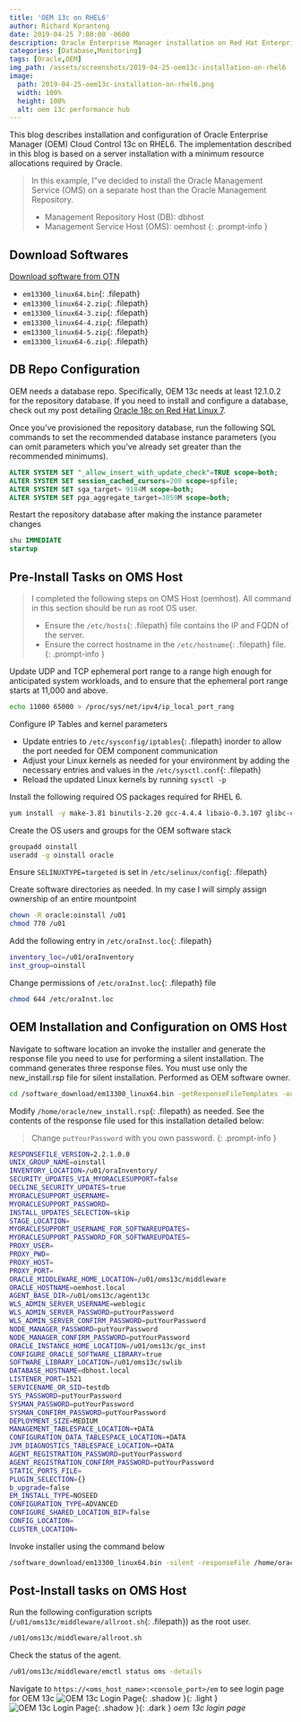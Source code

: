 ```yaml
---
title: 'OEM 13c on RHEL6'
author: Richard Koranteng
date: 2019-04-25 7:00:00 -0600
description: Oracle Enterprise Manager installation on Red Hat Enterprise Linux 6
categories: [Database,Monitoring]
tags: [Oracle,OEM]
img_path: /assets/screenshots/2019-04-25-oem13c-installation-on-rhel6
image:
  path: 2019-04-25-oem13c-installation-on-rhel6.png
  width: 100%
  height: 100%
  alt: oem 13c performance hub
---
```


This blog describes installation and configuration of Oracle Enterprise Manager (OEM) Cloud Control 13c on RHEL6. The implementation described in this blog is based on a server installation with a minimum resource allocations required by Oracle.

> In this example, I”ve decided to install the Oracle Management Service (OMS) on a separate host than the Oracle Management Repository.
> * Management Repository Host (DB): dbhost
> * Management Service Host (OMS): oemhost
{: .prompt-info }

## Download Softwares
[Download software from OTN](https://www.oracle.com/technetwork/oem/grid-control/downloads/oem-linux64-4956012.html)
* `em13300_linux64.bin`{: .filepath}
* `em13300_linux64-2.zip`{: .filepath}
* `em13300_linux64-3.zip`{: .filepath}
* `em13300_linux64-4.zip`{: .filepath}
* `em13300_linux64-5.zip`{: .filepath}
* `em13300_linux64-6.zip`{: .filepath}

## DB Repo Configuration
OEM needs a database repo. Specifically, OEM 13c needs at least 12.1.0.2 for the repository database. If you need to install and configure a database, check out  my post detailing [Oracle 18c on Red Hat Linux 7](https://rkkoranteng.github.io/richardkoranteng.github.io/posts/oracle-rdbms-18c-silent-installation-on-rhel-7).

Once you’ve provisioned the repository database, run the following SQL commands to set the recommended database instance parameters (you can omit parameters which you’ve already set greater than the recommended minimums).
```sql
ALTER SYSTEM SET "_allow_insert_with_update_check"=TRUE scope=both;
ALTER SYSTEM SET session_cached_cursors=200 scope=spfile;
ALTER SYSTEM SET sga_target= 9184M scope=both;
ALTER SYSTEM SET pga_aggregate_target=3059M scope=both;
```

Restart the repository database after making the instance parameter changes
```sql
shu IMMEDIATE
startup
```

## Pre-Install Tasks on OMS Host
> I completed the following steps on OMS Host (oemhost). All command in this section should be run as root OS user.
> * Ensure the `/etc/hosts`{: .filepath} file contains the IP and FQDN of the server.
> * Ensure the correct hostname in the `/etc/hostname`{: .filepath} file.
{: .prompt-info }

Update UDP and TCP ephemeral port range to a range high enough for anticipated system workloads, and to ensure that the ephemeral port range starts at 11,000 and above.
```bash
echo 11000 65000 > /proc/sys/net/ipv4/ip_local_port_rang
```

Configure IP Tables and kernel parameters
* Update entries to `/etc/sysconfig/iptables`{: .filepath} inorder to allow the port needed for OEM component communication
* Adjust your Linux kernels as needed for your environment by adding the necessary entries and values in the `/etc/sysctl.conf`{: .filepath}
* Reload the updated Linux kernels by running `sysctl -p`

Install the following required OS packages required for RHEL 6.
```bash
yum install -y make-3.81 binutils-2.20 gcc-4.4.4 libaio-0.3.107 glibc-common-2.12-1 libstdc++-4.4.4 libXtst-1.0.99.x86_64 sysstat-9.0.4 glibc-devel-2.12-1.7.i686 glibc-devel-2.12-1.7.x86_64
```

Create the OS users and groups for the OEM software stack
```bash
groupadd oinstall
useradd -g oinstall oracle
```

Ensure `SELINUXTYPE=targeted` is set in `/etc/selinux/config`{: .filepath}

Create software directories as needed. In my case I will simply assign ownership of an entire mountpoint
```bash
chown -R oracle:oinstall /u01
chmod 770 /u01
```

Add the following entry in `/etc/oraInst.loc`{: .filepath}
```bash
inventory_loc=/u01/oraInventory
inst_group=oinstall
```

Change permissions of `/etc/oraInst.loc`{: .filepath} file
```bash
chmod 644 /etc/oraInst.loc
```

## OEM Installation and Configuration on OMS Host
Navigate to software location an invoke the installer and generate the response file you need to use for performing a silent installation. The command generates three response files. You must use only the new_install.rsp file for silent installation. Performed as OEM software owner.
```bash
cd /software_download/em13300_linux64.bin -getResponseFileTemplates -outputLoc /home/oracle/
```

Modify `/home/oracle/new_install.rsp`{: .filepath} as needed. See the contents of the response file used for this installation detailed below:
> Change `putYourPassword` with you own password.
{: .prompt-info }
```bash
RESPONSEFILE_VERSION=2.2.1.0.0 
UNIX_GROUP_NAME=oinstall 
INVENTORY_LOCATION=/u01/oraInventory/ 
SECURITY_UPDATES_VIA_MYORACLESUPPORT=false 
DECLINE_SECURITY_UPDATES=true 
MYORACLESUPPORT_USERNAME= 
MYORACLESUPPORT_PASSWORD= 
INSTALL_UPDATES_SELECTION=skip 
STAGE_LOCATION= 
MYORACLESUPPORT_USERNAME_FOR_SOFTWAREUPDATES= 
MYORACLESUPPORT_PASSWORD_FOR_SOFTWAREUPDATES= 
PROXY_USER= 
PROXY_PWD= 
PROXY_HOST= 
PROXY_PORT= 
ORACLE_MIDDLEWARE_HOME_LOCATION=/u01/oms13c/middleware 
ORACLE_HOSTNAME=oemhost.local 
AGENT_BASE_DIR=/u01/oms13c/agent13c 
WLS_ADMIN_SERVER_USERNAME=weblogic 
WLS_ADMIN_SERVER_PASSWORD=putYourPassword 
WLS_ADMIN_SERVER_CONFIRM_PASSWORD=putYourPassword 
NODE_MANAGER_PASSWORD=putYourPassword 
NODE_MANAGER_CONFIRM_PASSWORD=putYourPassword 
ORACLE_INSTANCE_HOME_LOCATION=/u01/oms13c/gc_inst 
CONFIGURE_ORACLE_SOFTWARE_LIBRARY=true 
SOFTWARE_LIBRARY_LOCATION=/u01/oms13c/swlib 
DATABASE_HOSTNAME=dbhost.local 
LISTENER_PORT=1521 
SERVICENAME_OR_SID=testdb 
SYS_PASSWORD=putYourPassword 
SYSMAN_PASSWORD=putYourPassword 
SYSMAN_CONFIRM_PASSWORD=putYourPassword 
DEPLOYMENT_SIZE=MEDIUM 
MANAGEMENT_TABLESPACE_LOCATION=+DATA 
CONFIGURATION_DATA_TABLESPACE_LOCATION=+DATA 
JVM_DIAGNOSTICS_TABLESPACE_LOCATION=+DATA 
AGENT_REGISTRATION_PASSWORD=putYourPassword 
AGENT_REGISTRATION_CONFIRM_PASSWORD=putYourPassword 
STATIC_PORTS_FILE= 
PLUGIN_SELECTION={} 
b_upgrade=false 
EM_INSTALL_TYPE=NOSEED 
CONFIGURATION_TYPE=ADVANCED 
CONFIGURE_SHARED_LOCATION_BIP=false 
CONFIG_LOCATION= 
CLUSTER_LOCATION=
```

Invoke installer using the command below
```bash
/software_download/em13300_linux64.bin -silent -responseFile /home/oracle/new_install.rsp -invPtrLoc /etc/oraInst.loc
```

## Post-Install tasks on OMS Host
Run the following configuration scripts (`/u01/oms13c/middleware/allroot.sh`{: .filepath}) as the root user.
```bash
/u01/oms13c/middleware/allroot.sh
```

Check the status of the agent.
```bash
/u01/oms13c/middleware/emctl status oms -details
```

Navigate to `https://<oms_host_name>:<console_port>/em` to see login page for OEM 13c
![OEM 13c Login Page](oem13c-login-page.jpg){: .shadow }{: .light }
![OEM 13c Login Page](oem13c-login-page.jpg){: .shadow }{: .dark }
_oem 13c login page_
